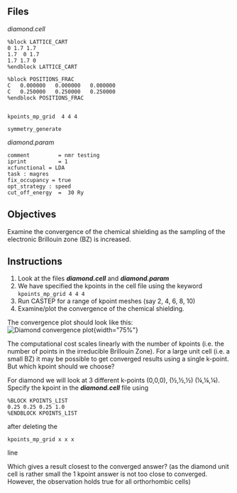 ## Files

*diamond.cell*

```
%block LATTICE_CART
0 1.7 1.7
1.7  0 1.7
1.7 1.7 0
%endblock LATTICE_CART

%block POSITIONS_FRAC
C   0.000000   0.000000   0.000000
C   0.250000   0.250000   0.250000
%endblock POSITIONS_FRAC


kpoints_mp_grid  4 4 4

symmetry_generate
```
*diamond.param*

```
comment         = nmr testing
iprint          = 1
xcfunctional = LDA
task : magres
fix_occupancy = true
opt_strategy : speed
cut_off_energy  =  30 Ry
```

## Objectives

Examine the convergence of the chemical shielding as the sampling of the electronic Brillouin zone (BZ) is increased.

## Instructions

1. Look at the files ***diamond.cell*** and ***diamond.param***
2. We have specified the kpoints in the cell file using the keyword
`kpoints_mp_grid 4 4 4`
3. Run CASTEP for a range of kpoint meshes (say 2, 4, 6, 8, 10)
4. Examine/plot the convergence of the chemical shielding.

  The convergence plot should look like this:
  <br>
  ![Diamond convergence plot](../../img/diamond_convergence.png){width="75%"}

The computational cost scales linearly with the number of kpoints (i.e. the number of points in the irreducible Brillouin Zone). For a large unit cell (i.e. a small BZ) it may be possible to get converged results using a single k-point. But which kpoint should we choose?

For diamond we will look at 3 different k-points (0,0,0), (½,½,½) (¼,¼,¼). Specify the kpoint in the ***diamond.cell*** file using
```
%BLOCK KPOINTS_LIST
0.25 0.25 0.25 1.0
%ENDBLOCK KPOINTS_LIST
```

after deleting the

```
kpoints_mp_grid x x x
```

line

Which gives a result closest to the converged answer?
(as the diamond unit cell is rather small the 1 kpoint answer is not too close to converged. However, the observation holds true for all orthorhombic cells)
